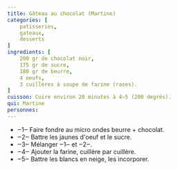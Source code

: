 ```yaml
---
title: Gâteau au chocolat (Martine)
categories: [
    patisseries,
    gateaux,
    desserts
]
ingredients: [
    200 gr de chocolat noir,
    175 gr de sucre,
    180 gr de beurre,
    4 oeufs,
    3 cuillères à soupe de farine (rases).    
]
cuisson: Cuire environ 20 minutes à 4‒5 (200 degrés).
qui: Martine
personnes: 
---
```


* ‒1‒ Faire fondre au micro ondes beurre + chocolat.
* ‒2‒ Battre les jaunes d'oeuf et le sucre.
* ‒3‒ Mélanger ‒1‒ et ‒2‒.
* ‒4‒ Ajouter la farine, cuillère par cuillère.
* ‒5‒ Battre les blancs en neige, les incorporer. 